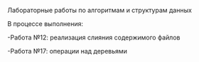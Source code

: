 Лабораторные работы по алгоритмам и структурам данных

В процессе выполнения:

  -Работа №12: реализация слияния содержимого файлов
  
  -Работа №17: операции над деревьями
